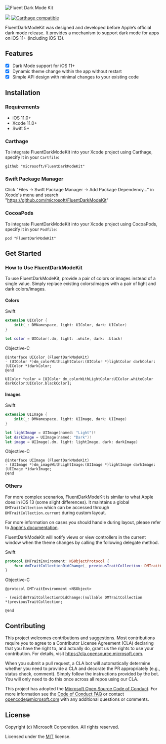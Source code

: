 ![Fluent Dark Mode Kit](Assets/DarkModeKit_Masthead.png)

![](https://github.com/microsoft/FluentDarkModeKit/workflows/CI/badge.svg)
[![Carthage compatible](https://img.shields.io/badge/Carthage-compatible-4BC51D.svg?style=flat)](https://github.com/Carthage/Carthage)

FluentDarkModeKit was designed and developed before Apple‘s official dark mode release. It provides a mechanism to support dark mode for apps on iOS 11+ (including iOS 13).

## Features

- [x] Dark Mode support for iOS 11+
- [x] Dynamic theme change within the app without restart
- [x] Simple API design with minimal changes to your existing code

## Installation

### Requirements

- iOS 11.0+
- Xcode 11.0+
- Swift 5+

### Carthage

To integrate FluentDarkModeKit into your Xcode project using Carthage, specify it in your `Cartfile`:

```
github "microsoft/FluentDarkModeKit"
```

### Swift Package Manager

Click "Files -> Swift Package Manager -> Add Package Dependency..." in Xcode's menu and search "https://github.com/microsoft/FluentDarkModeKit"

### CocoaPods

To integrate FluentDarkModeKit into your Xcode project using CocoaPods, specify it in your `Podfile`:

```
pod "FluentDarkModeKit"
```

## Get Started

### How to Use FluentDarkModeKit

To use FluentDarkModeKit, provide a pair of colors or images instead of a single value. Simply replace existing colors/images with a pair of light and dark colors/images.

#### Colors

Swift
```swift
extension UIColor {
    init(_: DMNamespace, light: UIColor, dark: UIColor)
}

let color = UIColor(.dm, light: .white, dark: .black)
```

Objective-C
```objc
@interface UIColor (FluentDarkModeKit)
- (UIColor *)dm_colorWithLightColor:(UIColor *)lightColor darkColor:(UIColor *)darkColor;
@end

UIColor *color = [UIColor dm_colorWithLightColor:UIColor.whiteColor darkColor:UIColor.blackColor];
```

#### Images

Swift
```swift
extension UIImage {
    init(_: DMNamespace, light: UIImage, dark: UIImage)
}

let lightImage = UIImage(named: "Light")!
let darkImage = UIImage(named: "Dark")!
let image = UIImage(.dm, light: lightImage, dark: darkImage)
```

Objective-C
```objc
@interface UIImage (FluentDarkModeKit)
- (UIImage *)dm_imageWithLightImage:(UIImage *)lightImage darkImage:(UIImage *)darkImage;
@end
```

### Others

For more complex scenarios, FluentDarkModeKit is similar to what Apple does in iOS 13 (some slight differences). It maintains a global `DMTraitCollection` which can be accessed through `DMTraitCollection.current` during custom layout. 

For more information on cases you should handle during layout, please refer to [Apple's documentation](https://developer.apple.com/documentation/xcode/supporting_dark_mode_in_your_interface#2993898).

FluentDarkModeKit will notify views or view controllers in the current window when the theme changes by calling the following delegate method. 

Swift
```swift
protocol DMTraitEnvironment: NSObjectProtocol {
    func dmTraitCollectionDidChange(_ previousTraitCollection: DMTraitCollection?)
}
```

Objective-C
```objc
@protocol DMTraitEnvironment <NSObject>

- (void)dmTraitCollectionDidChange:(nullable DMTraitCollection *)previousTraitCollection;

@end
```

## Contributing

This project welcomes contributions and suggestions. Most contributions require you to agree to a
Contributor License Agreement (CLA) declaring that you have the right to, and actually do, grant us
the rights to use your contribution. For details, visit https://cla.opensource.microsoft.com.

When you submit a pull request, a CLA bot will automatically determine whether you need to provide
a CLA and decorate the PR appropriately (e.g., status check, comment). Simply follow the instructions
provided by the bot. You will only need to do this once across all repos using our CLA.

This project has adopted the [Microsoft Open Source Code of Conduct](https://opensource.microsoft.com/codeofconduct/).
For more information see the [Code of Conduct FAQ](https://opensource.microsoft.com/codeofconduct/faq/) or
contact [opencode@microsoft.com](mailto:opencode@microsoft.com) with any additional questions or comments.

## License

Copyright (c) Microsoft Corporation. All rights reserved.

Licensed under the [MIT](LICENSE) license.
